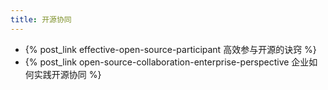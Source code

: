 ```yaml
---
title: 开源协同
---
```


* {% post_link effective-open-source-participant 高效参与开源的诀窍 %}
* {% post_link open-source-collaboration-enterprise-perspective 企业如何实践开源协同 %}
